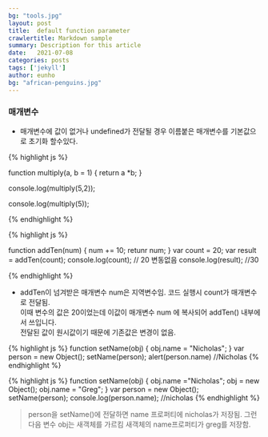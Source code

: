 ```yaml
---
bg: "tools.jpg"
layout: post
title:  default function parameter
crawlertitle: Markdown sample
summary: Description for this article
date:   2021-07-08
categories: posts
tags: ['jekyll']
author: eunho
bg: "african-penguins.jpg"
---
```


### 매개변수

- 매개변수에 값이 없거나 undefined가 전달될 경우 이름붙은 매개변수를 기본값으로 초기화 할수있다.

{% highlight js %}

function multiply(a, b = 1) {
  return a *b;
}

console.log(multiply(5,2));

console.log(multiply(5));

{% endhighlight %}


{% highlight js %}

function addTen(num) {
  num += 10;
  retunr num;
}
var count = 20;
var result = addTen(count);
console.log(count); // 20 변동없음
console.log(result); //30 

{% endhighlight %}

- addTen이 넘겨받은 매개변수 num은 지역변수임.
코드 실행시 count가 매개변수로 전달됨. <br/>
이때 변수의 값은 20이었는데 이값이 매개변수 num 에 복사되어 addTen() 내부에서 쓰입니다. <br/>
전달된 값이 원시값이기 때문에 기존값은 변경이 없음.

{% highlight js %}
function setName(obj) {
  obj.name = "Nicholas";
}
var person = new Object();
setName(person);
alert(person.name) //Nicholas
{% endhighlight %}



{% highlight js %}
function setName(obj) {
  obj.name ="Nicholas";
  obj = new Object();
  obj.name = "Greg";
}
var person = new Object();
setName(person);
console.log(person.name); //nicholas
{% endhighlight %}

>person을 setName()에 전달하면 name 프로퍼티에 nicholas가 저장됨.
그런다음 변수 obj는 새객체를 가르킴 새객체의 name프로퍼티가 greg를 저장함.

